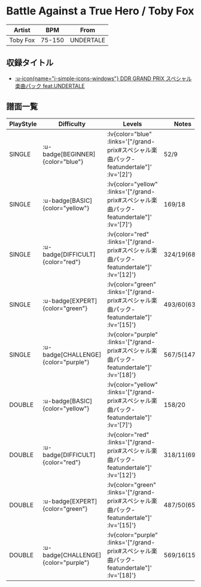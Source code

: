 # Battle Against a True Hero / Toby Fox

|Artist|BPM|From|
|------|---|----|
|Toby Fox|75-150|UNDERTALE|

## 収録タイトル

- [ :u-icon{name="i-simple-icons-windows"} DDR GRAND PRIX スペシャル楽曲パック feat.UNDERTALE](/grand-prix#スペシャル楽曲パック-featundertale)

## 譜面一覧

|PlayStyle|Difficulty|Levels|Notes|Movie|
|---------|----------|------|-----|-----|
|SINGLE| :u-badge[BEGINNER]{color="blue"} | :lv{color="blue" :links='["/grand-prix#スペシャル楽曲パック-featundertale"]' :lv='[2]'} |52/9||
|SINGLE| :u-badge[BASIC]{color="yellow"} | :lv{color="yellow" :links='["/grand-prix#スペシャル楽曲パック-featundertale"]' :lv='[7]'} |169/18||
|SINGLE| :u-badge[DIFFICULT]{color="red"} | :lv{color="red" :links='["/grand-prix#スペシャル楽曲パック-featundertale"]' :lv='[12]'} |324/19(68)||
|SINGLE| :u-badge[EXPERT]{color="green"} | :lv{color="green" :links='["/grand-prix#スペシャル楽曲パック-featundertale"]' :lv='[15]'} |493/60(63)||
|SINGLE| :u-badge[CHALLENGE]{color="purple"} | :lv{color="purple" :links='["/grand-prix#スペシャル楽曲パック-featundertale"]' :lv='[18]'} |567/5(147)||
|DOUBLE| :u-badge[BASIC]{color="yellow"} | :lv{color="yellow" :links='["/grand-prix#スペシャル楽曲パック-featundertale"]' :lv='[7]'} |158/20||
|DOUBLE| :u-badge[DIFFICULT]{color="red"} | :lv{color="red" :links='["/grand-prix#スペシャル楽曲パック-featundertale"]' :lv='[12]'} |318/11(69)||
|DOUBLE| :u-badge[EXPERT]{color="green"} | :lv{color="green" :links='["/grand-prix#スペシャル楽曲パック-featundertale"]' :lv='[15]'} |487/50(65)||
|DOUBLE| :u-badge[CHALLENGE]{color="purple"} | :lv{color="purple" :links='["/grand-prix#スペシャル楽曲パック-featundertale"]' :lv='[18]'} |569/16(153)||
